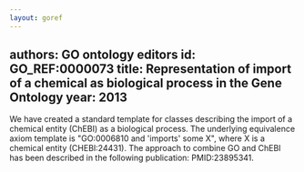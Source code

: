 ```yaml
---
layout: goref
--- 
```

authors: GO ontology editors
id: GO_REF:0000073
title: Representation of import of a chemical as biological process in the Gene Ontology
year: 2013
---

We have created a standard template for classes describing the import of a chemical entity (ChEBI) as a biological process. The underlying equivalence axiom template is "GO:0006810 and 'imports' some X", where X is a chemical entity (CHEBI:24431). The approach to combine GO and ChEBI has been described in the following publication: PMID:23895341.
